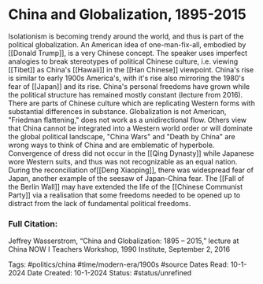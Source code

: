 # China and Globalization, 1895-2015
Isolationism is becoming trendy around the world, and thus is part of the political globalization. An American idea of one-man-fix-all, embodied by [[Donald Trump]], is a very Chinese concept. The speaker uses imperfect analogies to break stereotypes of political Chinese culture, i.e. viewing [[Tibet]] as China's [[Hawaii]] in the [[Han Chinese]] viewpoint. China's rise is similar to early 1900s America's, with it's rise also mirroring the 1980's fear of [[Japan]] and its rise. China's personal freedoms have grown while the political structure has remained mostly constant (lecture from 2016). There are parts of Chinese culture which are replicating Western forms with substantial differences in substance. Globalization is not American, "Friedman flattening," does not work as a unidirectional flow. Others view that China cannot be integrated into a Western world order or will dominate the global political landscape, "China Wars" and "Death by China" are wrong ways to think of China and are emblematic of hyperbole. Convergence of dress did not occur in the [[Qing Dynasty]] while Japanese wore Western suits, and thus was not recognizable as an equal nation. During the reconciliation of[[Deng Xiaoping]], there was widespread fear of Japan, another example of the seesaw of Japan-China fear. The [[Fall of the Berlin Wall]] may have extended the life of the [[Chinese Communist Party]] via a realisation that some freedoms needed to be opened up to distract from the lack of fundamental political freedoms.

### Full Citation:
Jeffrey Wasserstrom, “China and Globalization: 1895 – 2015,” lecture at China NOW I Teachers Workshop, 1990 Institute, September 2, 2016

Tags:  #politics/china #time/modern-era/1900s #source
Dates Read: 10-1-2024
Date Created: 10-1-2024
Status: #status/unrefined 